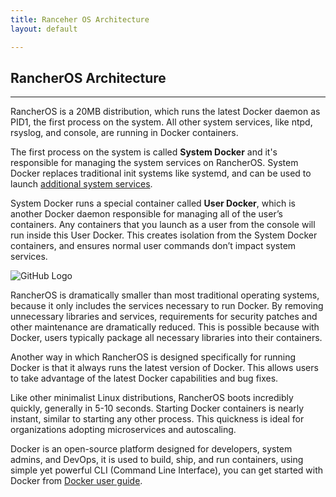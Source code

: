 ```yaml
---
title: Ranceher OS Architecture
layout: default

---
```


## RancherOS Architecture
---
RancherOS is a 20MB distribution, which runs the latest Docker daemon as PID1, the first process on the system.  All other system services, like ntpd, rsyslog, and console, are running in Docker containers.

The first process on the system is called **System Docker** and it's responsible for managing the system services on RancherOS. System Docker replaces traditional init systems like systemd, and can be used to launch [additional system services]({{site.baseurl}}/docs/system-services/).

System Docker runs a special container called **User Docker**, which is another Docker daemon responsible for managing all of the user’s containers. Any containers that you launch as a user from the console will run inside this User Docker. This creates isolation from the System Docker containers, and ensures normal user commands don’t impact system services.

![GitHub Logo]({{site.baseurl}}/img/rancheroshowitworks.png)

RancherOS is dramatically smaller than most traditional operating systems, because it only includes the services necessary to run Docker.  By removing unnecessary libraries and services, requirements for security patches and other maintenance are dramatically reduced.  This is possible because with Docker, users typically package all necessary libraries into their containers.

Another way in which RancherOS is designed specifically for running Docker is that it always runs the latest version of Docker. This allows users  to take advantage of the latest Docker capabilities and bug fixes. 

Like other minimalist Linux distributions, RancherOS boots incredibly quickly, generally in 5-10 seconds.  Starting Docker containers is nearly instant, similar to starting any other process. This quickness is ideal for organizations adopting microservices and autoscaling.

Docker is an open-source platform designed for developers, system admins, and DevOps, it is used to build, ship, and run containers, using simple yet powerful CLI (Command Line Interface), you can get started with Docker from [Docker user guide](https://docs.docker.com/userguide/).